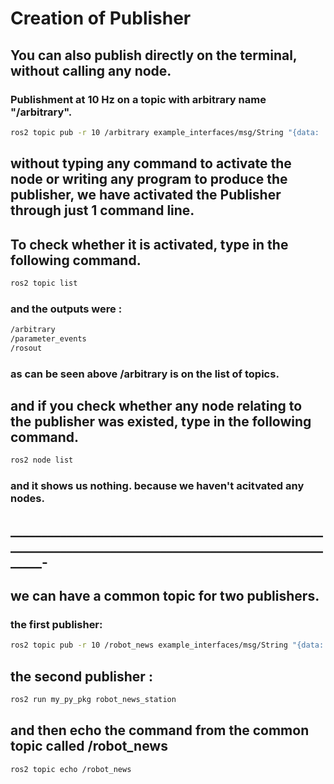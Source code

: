 # Creation of Publisher
##
##

## You can also publish directly on the terminal, without calling any node. 
### Publishment at 10 Hz on a topic with arbitrary name "/arbitrary".
```bash
ros2 topic pub -r 10 /arbitrary example_interfaces/msg/String "{data: 'hello from terminal'}" 
```
## without typing any command to activate the node or writing any program to produce the publisher, we have activated the Publisher through just 1 command line. 
## To check whether it is activated, type in the following command. 
```bash
ros2 topic list
```
### and the outputs were :
```bash
/arbitrary
/parameter_events
/rosout
```
### as can be seen above /arbitrary is on the list of topics.

## and if you check whether any node relating to the publisher was existed, type in the following command. 
```bash
ros2 node list
```
### and it shows us nothing. because we haven't acitvated any nodes.
## _________________________________________________________________________________________________________-
## we can have a common topic for two publishers.
### the first publisher:
```bash
ros2 topic pub -r 10 /robot_news example_interfaces/msg/String "{data: 'hey jude'}"
```
## the second publisher :
```bash
ros2 run my_py_pkg robot_news_station
```
## and then echo the command from the common topic called /robot_news
```bash
ros2 topic echo /robot_news
```

## 
